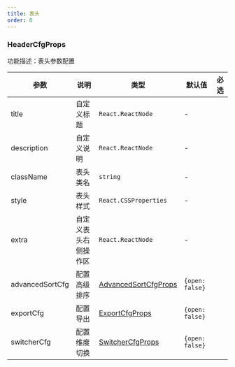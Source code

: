 ```yaml
---
title: 表头
order: 0
---
```


### HeaderCfgProps

功能描述：表头参数配置

| 参数            | 说明                 | 类型                   | 默认值 | 必选 |
| --------------- | ------------------ | ---------------------- | ------ | ---- |
| title           | 自定义标题           | `React.ReactNode`      | -      |      |
| description     | 自定义说明           | `React.ReactNode`               | -      |      |
| className       | 表头类名             | `string`               | -      |      |
| style           | 表头样式             | `React.CSSProperties`  | -      |      |
| extra           | 自定义表头右侧操作区   |  `React.ReactNode`         | -       |      |
| advancedSortCfg | 配置高级排序         | [AdvancedSortCfgProps](/docs/api/components/advanced-sort) | `{open: false}` |      |
| exportCfg       | 配置导出             | [ExportCfgProps](/docs/api/components/export)  | `{open: false}` |      |
| switcherCfg       | 配置维度切换             | [SwitcherCfgProps](/docs/api/components/switcher#switchercfgprops)  | `{open: false}` |      |
